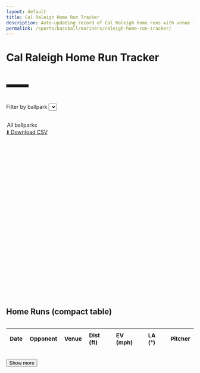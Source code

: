 ```yaml
---
layout: default
title: Cal Raleigh Home Run Tracker
description: Auto-updating record of Cal Raleigh home runs with venue filter and cumulative chart.
permalink: /sports/baseball/mariners/raleigh-home-run-tracker/
---
```


<h1>Cal Raleigh Home Run Tracker</h1>
<p id="hrCountLine" class="subtitle bigcount" aria-live="polite">—</p>

<label for="venueFilter" class="sr-only">Filter by ballpark</label>
<select id="venueFilter" style="margin:0 0 1rem 0;">
  <option value="all">All ballparks</option>
</select>

<div style="margin: 0 0 1rem 0;">
  <a class="chip" href="{{ '/assets/data/raleigh_hr.csv' | relative_url }}" download>⬇️ Download CSV</a>
</div>

<!-- Make the chart responsive by sizing its container; Chart.js fills it -->
<div class="chart-wrap">
  <canvas id="hrTimeline" aria-label="Cumulative home runs over time"></canvas>
</div>

<h2 style="margin-top:1.25rem;">Home Runs (compact table)</h2>
<div class="table-wrap">
  <table id="hrTable" class="compact">
    <thead>
      <tr>
        <th>Date</th>
        <th>Opponent</th>
        <th>Venue</th>
        <th>Dist (ft)</th>
        <th>EV (mph)</th>
        <th>LA (°)</th>
        <th>Pitcher</th>
      </tr>
    </thead>
    <tbody></tbody>
  </table>
</div>
<button id="showMore" type="button" style="margin-top:.75rem;">Show more</button>

<!-- Chart.js + date adapter -->
<script src="https://cdn.jsdelivr.net/npm/chart.js@4.4.1/dist/chart.umd.min.js"></script>
<script src="https://cdn.jsdelivr.net/npm/chartjs-adapter-date-fns@3"></script>

<script>
(async function(){
  // -------- Fetch JSON (cache-busted) --------
  const url = '{{ "/assets/data/raleigh_hr.json" | relative_url }}?v={{ site.github.build_revision }}';
  let data = [];
  try {
    const res = await fetch(url, { cache: 'no-store' });
    if (!res.ok) throw new Error('fetch ' + res.status);
    data = await res.json();
  } catch (e) {
    console.error('Could not load JSON:', e);
    document.getElementById('hrTimeline').insertAdjacentHTML(
      'beforebegin',
      '<p style="color:var(--muted)">No data available yet. Try again after the next update.</p>'
    );
    document.getElementById('hrCountLine').textContent = '0 HR';
    return;
  }

  if (!Array.isArray(data) || data.length === 0) {
    document.getElementById('hrTimeline').insertAdjacentHTML(
      'beforebegin',
      '<p style="color:var(--muted)">No regular-season home runs found.</p>'
    );
    document.getElementById('hrCountLine').textContent = '0 HR';
    return;
  }

  // -------- Normalize to rows[] we control --------
  const rows = data.map(d => {
    const gd = d.game_date ? new Date(d.game_date) : null;
    return {
      game_date: gd && !isNaN(gd) ? gd : null,
      venue_name: d.venue_name || '—',
      home: !!d.home,
      home_team: d.home_team || '—',
      away_team: d.away_team || '—',
      opp: d.home ? (d.away_team || '—') : (d.home_team || '—'),
      dist: (d.hit_distance_sc != null ? Number(d.hit_distance_sc) : null),
      ev:   (d.launch_speed    != null ? Number(d.launch_speed)    : null),
      la:   (d.launch_angle    != null ? Number(d.launch_angle)    : null),
      pitcher: d.pitcher || '—'
    };
  }).filter(r => r.game_date instanceof Date && !isNaN(r.game_date));

  // Big subtitle: just the count (no "this season")
  const total = rows.length;
  const countEl = document.getElementById('hrCountLine');
  if (countEl) countEl.textContent = `${total} HR`;

  // -------- Populate ballpark filter --------
  const sel = document.getElementById('venueFilter');
  const venues = Array.from(new Set(rows.map(r => r.venue_name).filter(Boolean))).sort();
  venues.forEach(v => sel.append(new Option(v, v)));

  // Sorted views
  const ascAll  = rows.slice().sort((a,b)=> a.game_date - b.game_date);
  const descAll = rows.slice().sort((a,b)=> b.game_date - a.game_date);

  // -------- Cumulative line chart (by date; stepped; daily spacing) --------
  const ctx = document.getElementById('hrTimeline').getContext('2d');
  let chart;

  function toCumulative(dataset){
    const sorted = dataset.slice().sort((a,b)=> a.game_date - b.game_date);
    return sorted.map((r, i) => ({ x: r.game_date, y: i + 1, venue: r.venue_name, opp: r.opp }));
  }

  function buildChart(dataset){
    const pts = toCumulative(dataset);

    // Bounds to spread the x-axis: min a few days before first HR, max a few after last HR
    const minDate = pts.length ? new Date(pts[0].x.getTime() - 3*24*3600*1000) : undefined;
    const maxDate = pts.length ? new Date(pts[pts.length-1].x.getTime() + 3*24*3600*1000) : undefined;

    if (chart) chart.destroy();
    chart = new Chart(ctx, {
      type: 'line',
      data: {
        datasets: [{
          label: 'Cumulative HR',
          data: pts,
          stepped: true,        // clean stair-steps per HR
          tension: 0,           // straight steps
          pointRadius: 1.5,     // tiny dots to avoid clutter
          fill: false
        }]
      },
      options: {
        responsive: true,
        maintainAspectRatio: false,       // fill the .chart-wrap height
        parsing: false,
        scales: {
          x: {
            type: 'time',
            time: { unit: 'day', round: 'day' },   // daily spacing
            adapters: {},                           // uses date-fns
            min: minDate,
            max: maxDate,
            offset: true,                           // a little padding left/right
            ticks: {
              source: 'auto',
              autoSkip: true,
              maxRotation: 0
            },
            title: { display:true, text:'Game date' }
          },
          y: {
            title: { display:true, text:'Cumulative HR' },
            beginAtZero: true,
            ticks: { precision: 0 }
          }
        },
        plugins: {
          legend: { display: false },
          tooltip: {
            intersect: false,
            mode: 'nearest',
            callbacks: {
              label: c => {
                const d = c.raw;
                const n = c.parsed.y;
                const date = new Date(d.x).toLocaleDateString();
                return `#${n} on ${date} — ${d.venue || 'Unknown park'} vs ${d.opp || '?'}`;
              }
            }
          }
        },
        elements: { line: { borderWidth: 2 } }
      }
    });
  }

  // -------- Compact table --------
  const tbody = document.querySelector('#hrTable tbody');
  const BTN_BATCH = 10;
  let shown = 0;

  function fmt(n, d=0){ return (n==null || isNaN(n)) ? '—' : Number(n).toFixed(d); }

  function renderRows(dataset, reset=false){
    if (reset){ tbody.innerHTML = ''; shown = 0; }
    const slice = dataset.slice(shown, shown + BTN_BATCH);
    slice.forEach(r => {
      const tr = document.createElement('tr');
      tr.innerHTML = `
        <td>${r.game_date.toLocaleDateString()}</td>
        <td>${r.opp}</td>
        <td>${r.venue_name}</td>
        <td>${fmt(r.dist,0)}</td>
        <td>${fmt(r.ev,0)}</td>
        <td>${fmt(r.la,0)}</td>
        <td>${r.pitcher}</td>
      `;
      tbody.appendChild(tr);
    });
    shown += slice.length;
    document.getElementById('showMore').disabled = shown >= dataset.length;
  }

  // -------- Filtering wiring --------
  function filteredDesc(){
    const v = sel.value;
    return (v === 'all') ? descAll
                         : rows.filter(r => r.venue_name === v).sort((a,b)=> b.game_date - a.game_date);
  }
  function filteredAsc(){
    const v = sel.value;
    return (v === 'all') ? ascAll
                         : rows.filter(r => r.venue_name === v).sort((a,b)=> a.game_date - b.game_date);
  }

  // Initial render
  buildChart(ascAll);
  renderRows(descAll, true);

  sel.addEventListener('change', () => {
    buildChart(filteredAsc());
    renderRows(filteredDesc(), true);
    // If you want the subtitle to reflect the FILTERED total, uncomment:
    // const n = filteredAsc().length;
    // countEl.textContent = `${n} HR`;
  });

  document.getElementById('showMore').addEventListener('click', () => {
    renderRows(filteredDesc(), false);
  });
})();
</script>

<style>
/* Big, clean count in the subtitle line */
.bigcount{
  font-size: clamp(2.5rem, 7vw, 3.75rem);
  font-weight: 800;
  letter-spacing: -0.02em;
  margin: .35rem auto 1rem;
}

/* Chart container controls final height; canvas fills it */
.chart-wrap{
  width: 100%;
  height: 420px;              /* tweak to taste */
  margin: .5rem 0 1rem;
}

/* compact table styling (move to custom.css if you prefer) */
.table-wrap{ overflow:auto; border:1px solid var(--border); border-radius:8px; }
table.compact{ width:100%; border-collapse: collapse; font-size:.95rem; }
table.compact thead th{
  position: sticky; top: 0; background: var(--surface);
  text-align:left; padding:.5rem .6rem; border-bottom:1px solid var(--border);
}
table.compact tbody td{ padding:.45rem .6rem; border-bottom:1px solid var(--border); white-space:nowrap; }
table.compact tbody tr:hover{ background: rgba(0,0,0,.03); }
</style>

